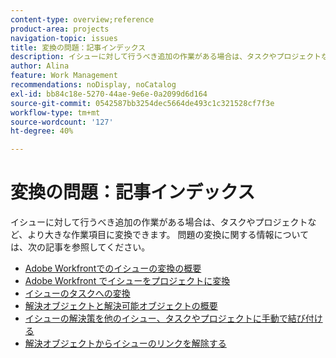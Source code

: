 ```yaml
---
content-type: overview;reference
product-area: projects
navigation-topic: issues
title: 変換の問題：記事インデックス
description: イシューに対して行うべき追加の作業がある場合は、タスクやプロジェクトなど、より大きな作業項目に変換できます。 イシューの変換について詳しくは、以下の記事を参照してください。
author: Alina
feature: Work Management
recommendations: noDisplay, noCatalog
exl-id: bb84c18e-5270-44ae-9e6e-0a2099d6d164
source-git-commit: 0542587bb3254dec5664de493c1c321528cf7f3e
workflow-type: tm+mt
source-wordcount: '127'
ht-degree: 40%

---
```


# 変換の問題：記事インデックス

<!--Audited: 08/2025-->

イシューに対して行うべき追加の作業がある場合は、タスクやプロジェクトなど、より大きな作業項目に変換できます。 問題の変換に関する情報については、次の記事を参照してください。

* [Adobe Workfrontでのイシューの変換の概要](../../../manage-work/issues/convert-issues/convert-issues.md)
* [Adobe Workfront でイシューをプロジェクトに変換](../../../manage-work/issues/convert-issues/convert-issue-to-project.md)
* [ イシューのタスクへの変換 ](../../../manage-work/issues/convert-issues/convert-issue-to-task.md)
* [解決オブジェクトと解決可能オブジェクトの概要](../../../manage-work/issues/convert-issues/resolving-and-resolvable-objects.md)
* [イシューの解決策を他のイシュー、タスクやプロジェクトに手動で結び付ける](../../../manage-work/issues/convert-issues/manually-tie-resolution-of-issue-to-ptis.md)
* [解決オブジェクトからイシューのリンクを解除する](../../../manage-work/issues/convert-issues/unlink-issues-from-resolvable-objects.md)
